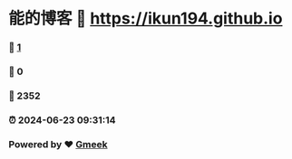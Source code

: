 # 能的博客 :link: https://ikun194.github.io 
### :page_facing_up: [1](https://ikun194.github.io/tag.html) 
### :speech_balloon: 0 
### :hibiscus: 2352 
### :alarm_clock: 2024-06-23 09:31:14 
### Powered by :heart: [Gmeek](https://github.com/Meekdai/Gmeek)
